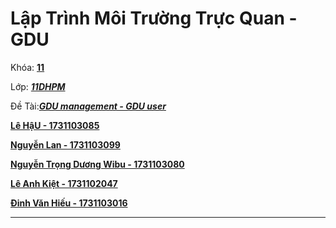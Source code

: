 ﻿# Lập Trình Môi Trường Trực Quan - GDU

Khóa: **<u>11</u>**

Lớp: ***<u>11DHPM</u>***

Đề Tài:***<u>GDU management - GDU user </u>***

**<u>Lê HậU  -  1731103085</u>**

**<u>Nguyễn Lan  -  1731103099</u>**

**<u>Nguyễn Trọng Dương  Wibu -  1731103080</u>**

**<u>Lê Anh Kiệt  -  1731102047</u>**

**<u>Đinh Văn Hiếu  -  1731103016</u>**

---
